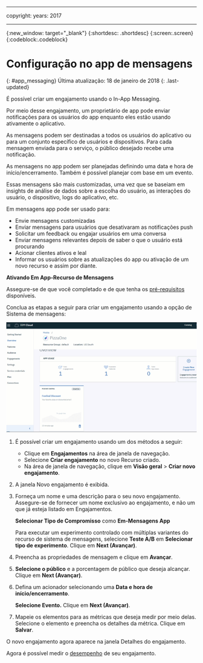 
---

copyright:
 years: 2017

---

{:new_window: target="_blank"}
{:shortdesc: .shortdesc}
{:screen:.screen}
{:codeblock:.codeblock}

# Configuração no app de mensagens
{: #app_messaging}
Última atualização: 18 de janeiro de 2018
{: .last-updated}

É possível criar um engajamento usando o In-App Messaging. 

Por meio desse engajamento, um proprietário de app pode enviar notificações para os usuários do app enquanto eles estão usando ativamente o aplicativo.

As mensagens podem ser destinadas a todos os usuários do aplicativo ou para um conjunto específico de usuários e dispositivos. Para cada mensagem enviada para o serviço, o público desejado recebe uma notificação.

As mensagens no app podem ser planejadas definindo uma data e hora de início/encerramento. Também é possível planejar com base em um evento.

Essas mensagens são mais customizadas, uma vez que se baseiam em insights de análise de dados sobre a escolha do usuário, as interações do usuário, o dispositivo, logs do aplicativo, etc.

Em mensagens app pode ser usado para:

- Envie mensagens customizadas
- Enviar mensagens para usuários que desativaram as notificações push
- Solicitar um feedback ou engajar usuários em uma conversa
- Enviar mensagens relevantes depois de saber o que o usuário está procurando
- Acionar clientes ativos e leal
- Informar os usuários sobre as atualizações do app ou ativação de um novo recurso
e assim por diante.

**Ativando Em App-Recurso de Mensagens**

Assegure-se de que você completado e de que tenha os [pré-requisitos](app_prerequisites.html) disponíveis.

Conclua as etapas a seguir para criar um engajamento usando a opção de Sistema de mensagens:

![animated gif](images/in-app-engagement_animated.gif)

1. É possível criar um engajamento usando um dos métodos a seguir:
	- Clique em **Engajamentos** na área de janela de navegação. 
	- Selecione **Criar engajamento** no novo Recurso criado.
	- Na área de janela de navegação, clique em **Visão geral** > **Criar novo engajamento**.
	
2. A janela Novo engajamento é exibida.
	
3. Forneça um nome e uma descrição para o seu novo engajamento. Assegure-se de fornecer um nome exclusivo ao engajamento, e não um que já esteja listado em Engajamentos.

    **Selecionar Tipo de Compromisso** como **Em-Mensagens App**
	
	Para executar um experimento controlado com múltiplas variantes do recurso de sistema de mensagens, selecione **Teste A/B** em **Selecionar tipo de experimento**. Clique em **Next (Avançar)**.

4. Preencha as propriedades de mensagem e clique em **Avançar**.
	
5. **Selecione o público** e a porcentagem de público que deseja alcançar. Clique em **Next (Avançar)**.

6. Defina um acionador selecionando uma **Data e hora de início/encerramento**. 

    **Selecione Evento.**  Clique em **Next (Avançar)**.	

7. Mapeie os elementos para as métricas que deseja medir por meio delas. Selecione o elemento e preencha os detalhes da métrica. Clique em **Salvar**.	

O novo engajamento agora aparece na janela Detalhes do engajamento.
	
Agora é possível medir o [desempenho](app_measure_performance.html) de seu engajamento.	
	










